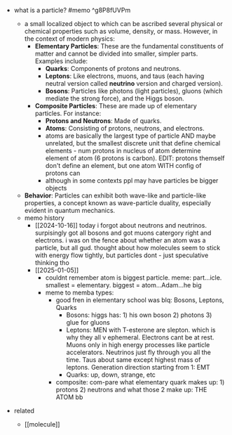   * what is a particle? #memo ^g8P8fUVPm
    * a small localized object to which can be ascribed several physical or chemical properties such as volume, density, or mass. However, in the context of modern physics:
      * **Elementary Particles**: These are the fundamental constituents of matter and cannot be divided into smaller, simpler parts. Examples include:
        * **Quarks**: Components of protons and neutrons.
        * **Leptons**: Like electrons, muons, and taus (each having neutral version called **neutrino** version and charged version).
        * **Bosons**: Particles like photons (light particles), gluons (which mediate the strong force), and the Higgs boson.
      * **Composite Particles**: These are made up of elementary particles. For instance:
        * **Protons and Neutrons**: Made of quarks.
        * **Atoms**: Consisting of protons, neutrons, and electrons.
        * atoms are basically the largest type of particle AND maybe unrelated, but the smallest discrete unit that define chemical elements - num protons in nucleus of atom determine element of atom (6 protons is carbon). EDIT: protons themself don't define an element, but one atom WITH config of protons can
        * although in some contexts ppl may have particles be bigger objects
    * **Behavior**: Particles can exhibit both wave-like and particle-like properties, a concept known as wave-particle duality, especially evident in quantum mechanics.
    * memo history
      * [[2024-10-16]] today i forgot about neutrons and neutrinos. surpisingly got all bosons and got muons catergory right and electrons. i was on the fence about whether an atom was a particle, but all gud. thought about how molecules seem to stick with energy flow tightly, but particles dont - just speculative thinking tho
      * [[2025-01-05]]
        * couldnt remember atom is biggest particle. meme: part...icle. smallest = elementary. biggest = atom...Adam...he big
        * meme to memba types:
          * good fren in elementary school was blq: Bosons, Leptons, Quarks
            * Bosons: higgs has: 1) his own boson 2) photons 3) glue for gluons
            * Leptons: MEN with T-esterone are slepton. which is why they all v ephemeral. Electrons cant be at rest. Muons only in high energy processes like particle accelerators. Neutrinos just fly through you all the time. Taus about same except highest mass of leptons. Generation direction starting from 1: EMT
            * Quarks: up, down, strange, etc
          * composite: com-pare what elementary quark makes up: 1) protons 2) neutrons and what those 2 make up: THE ATOM bb

  * related
    * [[molecule]]

